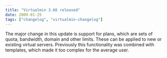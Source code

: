```yaml
---
title: "Virtualmin 3.66 released"
date: 2009-01-25
tags: ["changelog", "virtualmin-changelog"]
---
```


The major change in this update is support for plans, which are sets of quota, bandwidth, domain and other limits. These can be applied to new or existing virtual servers. Previously this functionality was combined with templates, which made it too complex for the average user.
